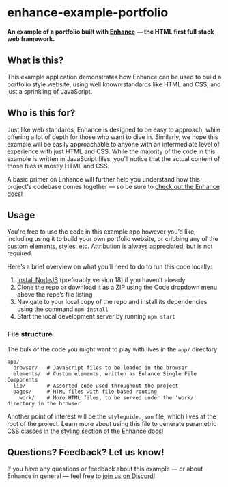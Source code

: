 # enhance-example-portfolio

**An example of a portfolio built with [Enhance](https://enhance.dev) — the HTML first full stack web framework.**

## What is this?
This example application demonstrates how Enhance can be used to build a portfolio style website, using well known standards like HTML and CSS, and just a sprinkling of JavaScript.

## Who is this for?
Just like web standards, Enhance is designed to be easy to approach, while offering a lot of depth for those who want to dive in. Similarly, we hope this example will be easily approachable to anyone with an intermediate level of experience with just HTML and CSS. While the majority of the code in this example is written in JavaScript files, you’ll notice that the actual content of those files is mostly HTML and CSS.

A basic primer on Enhance will further help you understand how this project's codebase comes together — so be sure to [check out the Enhance docs](https://enhance.dev/docs)!

## Usage
You're free to use the code in this example app however you’d like, including using it to build your own portfolio website, or cribbing any of the custom elements, styles, etc. Attribution is always appreciated, but is not required.

Here’s a brief overview on what you’ll need to do to run this code locally:

1. [Install NodeJS](https://nodejs.org/en) (preferably version 18) if you haven’t already
1. Clone the repo or download it as a ZIP using the Code dropdown menu above the repo’s file listing
1. Navigate to your local copy of the repo and install its dependencies using the command `npm install`
1. Start the local development server by running `npm start`

### File structure
The bulk of the code you might want to play with lives in the `app/` directory:

```shell
app/
  browser/   # JavaScript files to be loaded in the browser
  elements/  # Custom elements, written as Enhance Single File Components
  lib/       # Assorted code used throughout the project
  pages/     # HTML files with file based routing
    work/    # More HTML files, to be served under the 'work/' directory in the browser
```

Another point of interest will be the `styleguide.json` file, which lives at the root of the project. Learn more about using this file to generate parametric CSS classes in [the styling section of the Enhance docs](https://enhance.dev/docs/learn/concepts/styling/)!

## Questions? Feedback? Let us know!
If you have any questions or feedback about this example — or about Enhance in general — feel free to [join us on Discord](https://enhance.dev/discord)!
